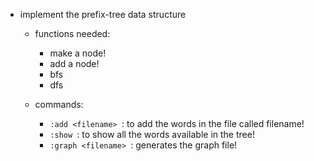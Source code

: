 + implement the prefix-tree data structure
    + functions needed:
        + make a node!
        + add a node!
        + bfs
        + dfs 
    
    + commands:
        + ```:add <filename> ```: to add the words in the file called filename!
        + ```:show ```: to show all the words available in the tree!
        + ```:graph <filename> ```: generates the graph file!
    